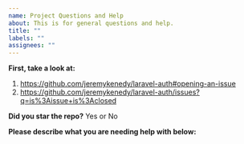 ```yaml
---
name: Project Questions and Help
about: This is for general questions and help.
title: ""
labels: ""
assignees: ""
---
```


**First, take a look at:**

1. https://github.com/jeremykenedy/laravel-auth#opening-an-issue
2. https://github.com/jeremykenedy/laravel-auth/issues?q=is%3Aissue+is%3Aclosed

**Did you star the repo?**
Yes or No

**Please describe what you are needing help with below:**
